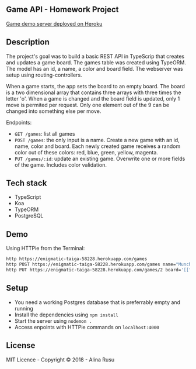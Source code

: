 ## Game API - Homework Project
[Game demo server deployed on Heroku](https://enigmatic-taiga-58228.herokuapp.com/games)

## Description
The project's goal was to build a basic REST API in TypeScrip that creates and updates a game board.
The games table was created using TypeORM. The model has an id, a name, a color and board field.
The webserver was setup using routing-controllers. 

When a game starts, the app sets the board to an empty board. The board is a two dimensional array that contains three arrays with three times the letter 'o'.
When a game is changed and the board field is updated, only 1 move is permited per request. Only one element out of the 9 can be changed into something else per move.

Endpoints: 
* `GET /games`: list all games
* `POST /games`: the only input is a name. Create a new game with an id, name, color and board. Each newly created game receives a random color out of these colors: red, blue, green, yellow, magenta.
* `PUT /games/:id`: update an existing game. Overwrite one or more fields of the game. Includes color validation.

## Tech stack
* TypeScript
* Koa
* TypeORM
* PostgreSQL 

## Demo
Using HTTPie from the Terminal:
```bash
http https://enigmatic-taiga-58228.herokuapp.com/games 
http POST https://enigmatic-taiga-58228.herokuapp.com/games name="Munchkin game"
http PUT https://enigmatic-taiga-58228.herokuapp.com/games/2 board='[["o","o","o"],["o","o","o"],["o","o","m"]]'
```

## Setup

* You need a working Postgres database that is preferrably empty and running 
* Install the dependencies using `npm install`
* Start the server using `nodemon .`
* Access enpoints with HTTPie commands on `localhost:4000`


## License
MIT Licence - Copyright &copy; 2018 - Alina Rusu

